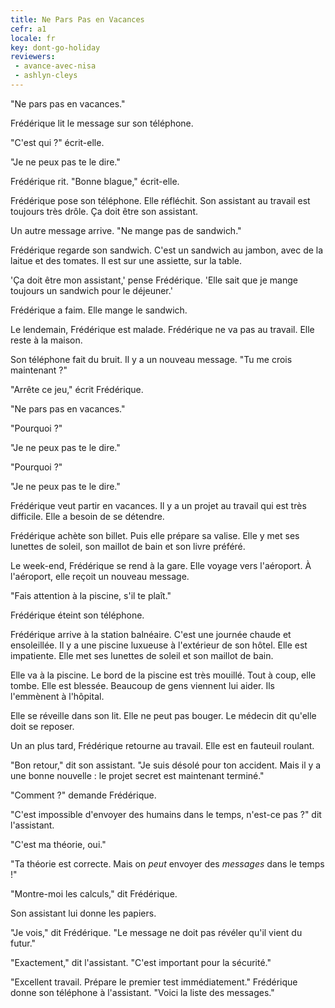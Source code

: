 ```yaml
---
title: Ne Pars Pas en Vacances
cefr: a1
locale: fr
key: dont-go-holiday
reviewers:
 - avance-avec-nisa
 - ashlyn-cleys
---
```


"Ne pars pas en vacances."

Frédérique lit le message sur son téléphone.

"C'est qui ?" écrit-elle.

"Je ne peux pas te le dire."

Frédérique rit. "Bonne blague," écrit-elle.

Frédérique pose son téléphone. Elle réfléchit. Son assistant au travail est toujours très drôle. Ça doit être son assistant.

Un autre message arrive. "Ne mange pas de sandwich."

Frédérique regarde son sandwich. C'est un sandwich au jambon, avec de la laitue et des tomates. Il est sur une assiette, sur la table.

'Ça doit être mon assistant,' pense Frédérique. 'Elle sait que je mange toujours un sandwich pour le déjeuner.'

Frédérique a faim. Elle mange le sandwich.

Le lendemain, Frédérique est malade. Frédérique ne va pas au travail. Elle reste à la maison.

Son téléphone fait du bruit. Il y a un nouveau message. "Tu me crois maintenant ?"

"Arrête ce jeu," écrit Frédérique.

"Ne pars pas en vacances."

"Pourquoi ?"

"Je ne peux pas te le dire."

"Pourquoi ?"

"Je ne peux pas te le dire."

Frédérique veut partir en vacances. Il y a un projet au travail qui est très difficile. Elle a besoin de se détendre.

Frédérique achète son billet. Puis elle prépare sa valise. Elle y met ses lunettes de soleil, son maillot de bain et son livre préféré.

Le week-end, Frédérique se rend à la gare. Elle voyage vers l'aéroport. À l'aéroport, elle reçoit un nouveau message.

"Fais attention à la piscine, s'il te plaît."

Frédérique éteint son téléphone.

Frédérique arrive à la station balnéaire. C'est une journée chaude et ensoleillée. Il y a une piscine luxueuse à l'extérieur de son hôtel. Elle est impatiente. Elle met ses lunettes de soleil et son maillot de bain.

Elle va à la piscine. Le bord de la piscine est très mouillé. Tout à coup, elle tombe. Elle est blessée. Beaucoup de gens viennent lui aider. Ils l'emmènent à l'hôpital.

Elle se réveille dans son lit. Elle ne peut pas bouger. Le médecin dit qu'elle doit se reposer.

Un an plus tard, Frédérique retourne au travail. Elle est en fauteuil roulant.

"Bon retour," dit son assistant. "Je suis désolé pour ton accident. Mais il y a une bonne nouvelle : le projet secret est maintenant terminé."

"Comment ?" demande Frédérique.

"C'est impossible d'envoyer des humains dans le temps, n'est-ce pas ?" dit l'assistant.

"C'est ma théorie, oui."

"Ta théorie est correcte. Mais on *peut* envoyer des *messages* dans le temps !"

"Montre-moi les calculs," dit Frédérique.

Son assistant lui donne les papiers.

"Je vois," dit Frédérique. "Le message ne doit pas révéler qu'il vient du futur."

"Exactement," dit l'assistant. "C'est important pour la sécurité."

"Excellent travail. Prépare le premier test immédiatement." Frédérique donne son téléphone à l'assistant. "Voici la liste des messages."